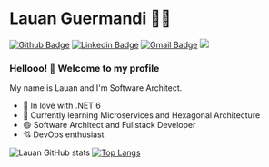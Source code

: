 # Lauan Guermandi :man_technologist:

[![Github Badge](https://img.shields.io/badge/-Github-000?style=flat-square&logo=Github&logoColor=white&link=https://github.com/lucasgdb)](https://github.com/LauanGuermandi)
[![Linkedin Badge](https://img.shields.io/badge/-LinkedIn-blue?style=flat-square&logo=Linkedin&logoColor=white&link=https://www.linkedin.com/in/lauan-borges-guermandi-83077212b/)](https://www.linkedin.com/in/lauan-borges-guermandi-83077212b/)
[![Gmail Badge](https://img.shields.io/badge/-Gmail-c14438?style=flat-square&logo=Gmail&logoColor=white&link=mailto:lauanguermandi@gmail.com)](mailto:lauanguermandi@gmail.com)
![](https://komarev.com/ghpvc/?username=lauanguermandi&color=blue)
 
### Hellooo! 👋 Welcome to my profile

My name is Lauan and I'm Software Architect.

 - 💙 In love with .NET 6
 - 🌱 Currently learning Microservices and Hexagonal Architecture
 - 😄 Software Architect and Fullstack Developer 
 - 💘 DevOps enthusiast	

![Lauan GitHub stats](https://github-readme-stats.vercel.app/api?username=LauanGuermandi&show_icons=true&theme=tokyonight)
[![Top Langs](https://github-readme-stats.vercel.app/api/top-langs/?username=LauanGuermandi&layout=compact&theme=tokyonight)](https://github.com/LauanGuermandi)
